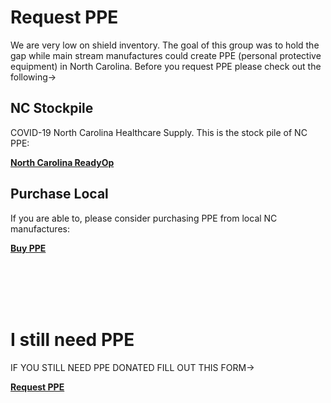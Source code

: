 # Request PPE

We are very low on shield inventory.  The goal of this group was to hold the gap while main stream manufactures could create PPE (personal protective equipment) in North Carolina.  Before you request PPE please check out the following->

<div id="menu">

<div id="section">
<h2>NC Stockpile</h2>

COVID-19 North Carolina Healthcare Supply.  This is the stock pile of NC PPE:

<div id="button"><b><a href="https://nc.readyop.com/fs/4cit/40fd">North Carolina ReadyOp</a></b></div>
</div>

<div id="section">
<h2>Purchase Local</h2>

If you are able to, please consider purchasing PPE from local NC manufactures:

<div id="button"><b><a href="docs/buy_ppe.html">Buy PPE</a></b></div>
</div>
</div>

<br><br><br><br>

# I still need PPE

IF YOU STILL NEED PPE DONATED FILL OUT THIS FORM->

<div id="button"><b><a href="https://share.hsforms.com/1ZEAK2ikxSFKqR_XR7J-x5Q4dh7j?mfd_chapter_id=us-nc-triangle">Request PPE</a></b></div>
